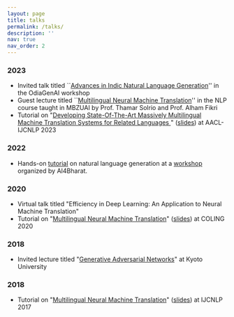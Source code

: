 ```yaml
---
layout: page
title: talks
permalink: /talks/
description: ''
nav: true
nav_order: 2
---
```


### 2023

- Invited talk titled ``[Advances in Indic Natural Language Generation](https://docs.google.com/presentation/d/1tG3qeKjXhdivZNJ3EJCfkdWWMH_JZCn1-VcCNO-ZKzU/edit?usp=sharing)'' in the OdiaGenAI workshop
- Guest lecture titled ``[Multilingual Neural Machine Translation](https://docs.google.com/presentation/d/1pJFJ78T4542pjM3hZC48TNC3mkoIwcQcM5LXDBBBk6U/edit?usp=sharing)'' in the NLP course taught in MBZUAI by Prof. Thamar Solrio and Prof. Alham Fikri
- Tutorial on "[Developing State-Of-The-Art Massively Multilingual Machine Translation Systems for Related Languages
](https://www.youtube.com/watch?v=bkmrlcWvBQM)" ([slides](https://docs.google.com/presentation/d/1BW9N9Fi8X9QQYB_DmyjHm2w-0idKlfuydH3eswgpIqs/edit?usp=sharing)) at AACL-IJCNLP 2023

### 2022

- Hands-on [tutorial](https://colab.research.google.com/drive/13Gj7bAhR2HIdgSXEzp8fu4xwqrKsEYaa?usp=sharing) on natural language generation at a [workshop](https://github.com/AI4Bharat/workshop-nlg-nlu-2022?tab=readme-ov-file) organized by AI4Bharat.

### 2020

- Virtual talk titled "Efficiency in Deep Learning: An Application to Neural Machine Translation"
- Tutorial on "[Multilingual Neural Machine Translation](https://www.youtube.com/watch?v=BdZeN-6TYzs)" ([slides](https://docs.google.com/presentation/d/1ABRzQu2ctm3f_u2G7AOB-9oipKoZgEdo3aJev75tVOg/edit?usp=sharing)) at COLING 2020

### 2018

- Invited lecture titled "[Generative Adversarial Networks](https://docs.google.com/presentation/d/1nNyAXkO-qsSrK31sexWYvCfy5amX-cJraQuMbedqSM0/edit?usp=sharing)" at Kyoto University

### 2018

- Tutorial on "[Multilingual Neural Machine Translation](https://aclanthology.org/I17-5004/)" ([slides](https://docs.google.com/presentation/d/1DQ5Fy6Viwhlr4GrbpQNfjCYWW1K8fbBHSpTCrAl1MaM/edit?usp=sharing)) at IJCNLP 2017
